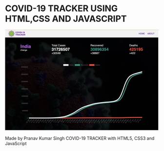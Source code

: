 # COVID-19 TRACKER USING HTML,CSS AND JAVASCRIPT
<p align="left"><img src="https://github.com/Waali123/COVID-TRACKER/blob/master/images/Tracker.png"></p>
Made by Pranav Kumar Singh
COVID-19 TRACKER with HTML5, CSS3 and JavaScript
